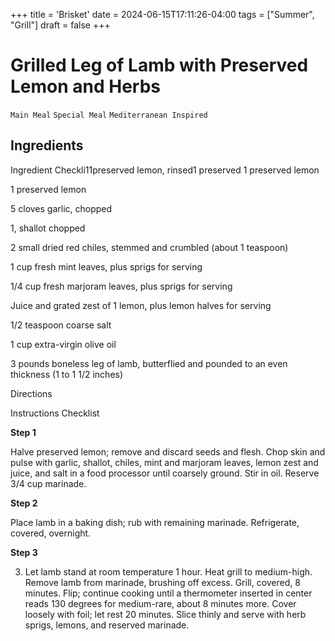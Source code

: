 +++
title = 'Brisket'
date = 2024-06-15T17:11:26-04:00
tags = ["Summer", "Grill"]
draft = false
+++
# Grilled Leg of Lamb with Preserved Lemon and Herbs

`Main Meal` `Special Meal` `Mediterranean Inspired`

## Ingredients

Ingredient Checkli11preserved lemon, rinsed1 preserved 1 preserved lemon

1 preserved lemon

5 cloves garlic, chopped

1, shallot chopped

2 small dried red chiles, stemmed and crumbled (about 1 teaspoon)

1 cup fresh mint leaves, plus sprigs for serving

1/4 cup fresh marjoram leaves, plus sprigs for serving

Juice and grated zest of 1 lemon, plus lemon halves for serving

1/2 teaspoon coarse salt

1 cup extra-virgin olive oil

3 pounds boneless leg of lamb, butterflied and pounded to an even thickness (1 to 1 1/2 inches)

Directions

Instructions Checklist

**Step 1**

Halve preserved lemon; remove and discard seeds and flesh. Chop skin and pulse with garlic, shallot, chiles, mint and marjoram leaves, lemon zest and juice, and salt in a food processor until coarsely ground. Stir in oil. Reserve 3/4 cup marinade.

**Step 2**

Place lamb in a baking dish; rub with remaining marinade. Refrigerate, covered, overnight.

**Step 3**

3. Let lamb stand at room temperature 1 hour. Heat grill to medium-high. Remove lamb from marinade, brushing off excess. Grill, covered, 8 minutes. Flip; continue cooking until a thermometer inserted in center reads 130 degrees for medium-rare, about 8 minutes more. Cover loosely with foil; let rest 20 minutes. Slice thinly and serve with herb sprigs, lemons, and reserved marinade.
